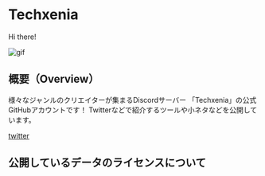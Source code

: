 # Techxenia

Hi there!

![gif](https://github.com/Techxenia/Techxenia/blob/main/material/logo.png)

## 概要（Overview）
様々なジャンルのクリエイターが集まるDiscordサーバー
「Techxenia」の公式GitHubアカウントです！
Twitterなどで紹介するツールや小ネタなどを公開しています。

[twitter](https://twitter.com/techxenia_jp)

## 公開しているデータのライセンスについて